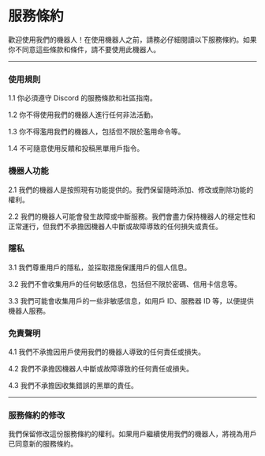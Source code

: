 <h1>服務條約</h1>

<p>歡迎使用我們的機器人！在使用機器人之前，請務必仔細閱讀以下服務條約。如果你不同意這些條款和條件，請不要使用此機器人。</p>

---

<h3>使用規則</h3>
1.1 你必須遵守 Discord 的服務條款和社區指南。

1.2 你不得使用我們的機器人進行任何非法活動。

1.3 你不得濫用我們的機器人，包括但不限於濫用命令等。

1.4 不可隨意使用反饋和投稿黑單用戶指令。

<h3>機器人功能</h3>
2.1 我們的機器人是按照現有功能提供的。我們保留隨時添加、修改或刪除功能的權利。

2.2 我們的機器人可能會發生故障或中斷服務。我們會盡力保持機器人的穩定性和正常運行，但我們不承擔因機器人中斷或故障導致的任何損失或責任。

<h3>隱私</h3>
3.1 我們尊重用戶的隱私，並採取措施保護用戶的個人信息。

3.2 我們不會收集用戶的任何敏感信息，包括但不限於密碼、信用卡信息等。

3.3 我們可能會收集用戶的一些非敏感信息，如用戶 ID、服務器 ID 等，以便提供機器人服務。


<h3>免責聲明</h3>
4.1 我們不承擔因用戶使用我們的機器人導致的任何責任或損失。

4.2 我們不承擔因機器人中斷或故障導致的任何責任或損失。

4.3 我們不承擔因收集錯誤的黑單的責任。

---

<h3>服務條約的修改</h3>
<p>我們保留修改這份服務條約的權利。如果用戶繼續使用我們的機器人，將視為用戶已同意新的服務條約。</p>
